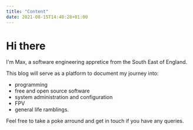 ```yaml
---
title: "Content"
date: 2021-08-15T14:40:28+01:00
---
```

# Hi there

I'm Max, a software engineering appretice from the South East of England.

This blog will serve as a platform to document my journey into:

* programming
* free and open source software
* system administration and configuration
* FPV
* general life ramblings.

Feel free to take a poke arround and get in touch if you have any queries.
